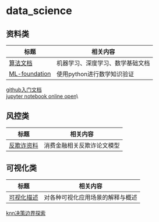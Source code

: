 # data_science

## 资料类
| 标题 | 相关内容|
| --- | --- |
|[算法文档](http://www.huaxiaozhuan.com/) | 机器学习、深度学习、数学基础文档|
|[ML-foundation](https://github.com/jonkrohn/ML-foundations)| 使用python进行数学知识验证 |

[github入门文档](https://docs.github.com/cn/github/writing-on-github/basic-writing-and-formatting-syntax#headings)\
[jupyter notebook online open](https://nbviewer.jupyter.org/)\

## 风控类
| 标题 | 相关内容|
| --- | --- |
|[反欺诈资料](https://github.com/safe-graph/graph-fraud-detection-papers)| 消费金融相关反欺诈论文模型|

## 可视化类
| 标题 | 相关内容|
| --- | --- |
|[可视化描述](https://datavizcatalogue.com/ZH/index.html)| 对各种可视化应用场景的解释与概述|


[knn决策边界探索](https://nbviewer.jupyter.org/github/weiweiwo/data_science_knowledge/blob/main/code%20notebook/knn%EF%BC%88%E5%86%B3%E7%AD%96%E8%BE%B9%E7%95%8C%202%EF%BC%89.ipynb)
